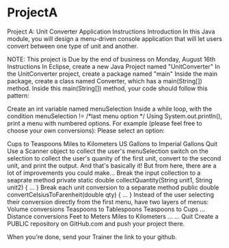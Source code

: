 # ProjectA
Project A: Unit Converter Application Instructions Introduction In this Java module, you will design a menu-driven console application that will let users convert between one type of unit and another.

NOTE: This project is Due by the end of business on Monday, August 16th Instructions In Eclipse, create a new Java Project named "UnitConverter" In the UnitConverter project, create a package named "main" Inside the main package, create a class named Converter, which has a main(String[]) method. Inside this main(String[]) method, your code should follow this pattern:

Create an int variable named menuSelection Inside a while loop, with the condition menuSelection != /*last menu option */ Using System.out.println(), print a menu with numbered options. For example (please feel free to choose your own conversions): Please select an option:

Cups to Teaspoons
Miles to Kilometers
US Gallons to Imperial Gallons
Quit Use a Scanner object to collect the user's menuSelection switch on the selection to collect the user's quanity of the first unit, convert to the second unit, and print the output. And that's basically it! But from here, there are a lot of improvements you could make...
Break the input collection to a seaprate method private static double collectQuantity(String unit1, String unit2) { ... } Break each unit conversion to a separate method public double convertCelsiusToFarenheit(double qty) { ... } Instead of the user selecting their conversion directly from the first menu, have two layers of menus: Volume conversions Teaspoons to Tablespoons Teaspoons to Cups ... Distance conversions Feet to Meters Miles to Kilometers ... ... Quit Create a PUBLIC repository on GitHub.com and push your project there.

When you're done, send your Trainer the link to your github.
